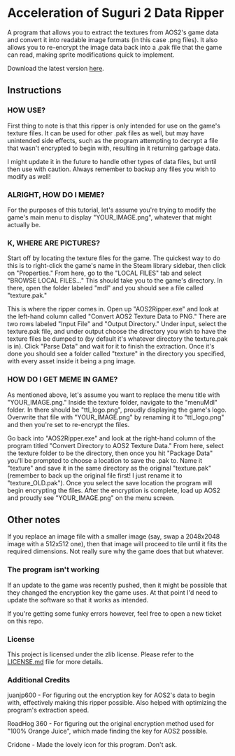# Acceleration of Suguri 2 Data Ripper

A program that allows you to extract the textures from AOS2's game data and convert it into readable image formats (in this case .png files). It also allows you to re-encrypt the image data back into a .pak file that the game can read, making sprite modifications quick to implement.

Download the latest version [here](https://github.com/CommanderMark/aos2ripper/releases). 

## Instructions

### HOW USE?

First thing to note is that this ripper is only intended for use on the game's texture files. It can be used for other .pak files as well, but may have unintended side effects, such as the program attempting to decrypt a file that wasn't encrypted to begin with, resulting in it returning garbage data.

I might update it in the future to handle other types of data files, but until then use with caution. Always remember to backup any files you wish to modify as well!

### ALRIGHT, HOW DO I MEME?

For the purposes of this tutorial, let's assume you're trying to modify the game's main menu to display "YOUR_IMAGE.png", whatever that might actually be.

### K, WHERE ARE PICTURES?

Start off by locating the texture files for the game. The quickest way to do this is to right-click the game's name in the Steam library sidebar, then click on "Properties." From here, go to the "LOCAL FILES" tab and select "BROWSE LOCAL FILES..." This should take you to the game's directory. In there, open the folder labeled "mdl" and you should see a file called "texture.pak."

This is where the ripper comes in. Open up "AOS2Ripper.exe" and look at the left-hand column called "Convert AOS2 Texture Data to PNG." There are two rows labeled "Input File" and "Output Directory." Under input, select the texture.pak file, and under output choose the directory you wish to have the texture files be dumped to (by default it's whatever directory the texture.pak is in). Click "Parse Data" and wait for it to finish the extraction. Once it's done you should see a folder called "texture" in the directory you specified, with every asset inside it being a png image.

### HOW DO I GET MEME IN GAME?

As mentioned above, let's assume you want to replace the menu title with "YOUR_IMAGE.png." Inside the texture folder, navigate to the "menuMdl" folder. In there should be "ttl_logo.png", proudly displaying the game's logo. Overwrite that file with "YOUR_IMAGE.png" by renaming it to "ttl_logo.png" and then you're set to re-encrypt the files.

Go back into "AOS2Ripper.exe" and look at the right-hand column of the program titled "Convert Directory to AOS2 Texture Data." From here, select the texture folder to be the directory, then once you hit "Package Data" you'll be prompted to choose a location to save the .pak to. Name it "texture" and save it in the same directory as the original "texture.pak" (remember to back up the original file first! I just rename it to "texture_OLD.pak"). Once you select the save location the program will begin encrypting the files. After the encryption is complete, load up AOS2 and proudly see "YOUR_IMAGE.png" on the menu screen.

## Other notes

If you replace an image file with a smaller image (say, swap a 2048x2048 image with a 512x512 one), then that image will proceed to tile until it fits the required dimensions. Not really sure why the game does that but whatever.

### The program isn't working

If an update to the game was recently pushed, then it might be possible that they changed the encryption key the game uses. At that point I'd need to update the software so that it works as intended.

If you're getting some funky errors however, feel free to open a new ticket on this repo.

### License
This project is licensed under the zlib license. Please refer to the [LICENSE.md](LICENSE.md) file for more details.

### Additional Credits
juanjp600 - For figuring out the encryption key for AOS2's data to begin with, effectively making this ripper possible. Also helped with optimizing the program's extraction speed.

RoadHog 360 - For figuring out the original encryption method used for "100% Orange Juice", which made finding the key for AOS2 possible.

Cridone - Made the lovely icon for this program. Don't ask.
